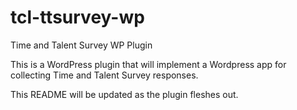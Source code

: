 # tcl-ttsurvey-wp
Time and Talent Survey WP Plugin

This is a WordPress plugin that will implement a Wordpress app for collecting Time and Talent Survey responses.

This README will be updated as the plugin fleshes out.
